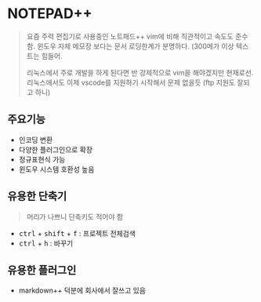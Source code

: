 # NOTEPAD++

>요즘 주력 편집기로 사용중인 노트패드++ vim에 비해 직관적이고 속도도 준수함.
>윈도우 자체 메모장 보다는 문서 로딩한계가 분명하다. (300메가 이상 텍스트는 힘들어.
>
>리눅스에서 주로 개발을 하게 된다면 반 강제적으로 vim을 해야겠지만 현재로선.
>리눅스에서도 이제 vscode를 지원하기 시작해서 문제 없을듯 (ftp 지원도 잘되고 하니)

## 주요기능

- 인코딩 변환
- 다양한 플러그인으로 확장
- 정규표현식 가능
- 윈도우 시스템 호환성 높음

## 유용한 단축기

>머리가 나쁘니 단축키도 적어야 함

<!-- markdownlint-disable MD033 -->

- <kbd>ctrl</kbd> + <kbd>shift</kbd> + <kbd>f</kbd> : 프로젝트 전체검색
- <kbd>ctrl</kbd> + <kbd>h</kbd>  : 바꾸기

## 유용한 플러그인

- markdown++ 덕분에 회사에서 잘쓰고 있음
